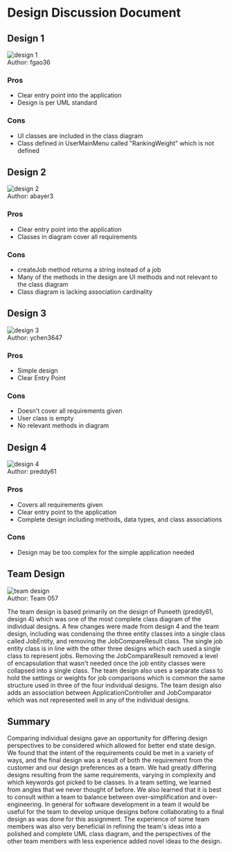 # Design Discussion Document

## Design 1
![design 1](./images/design1.png)</br>
Author: fgao36

### Pros
* Clear entry point into the application
* Design is per UML standard

### Cons
* UI classes are included in the class diagram
* Class defined in UserMainMenu called "RankingWeight" which is not defined

## Design 2
![design 2](./images/design2.png)</br>
Author: abayer3

### Pros
* Clear entry point into the application
* Classes in diagram cover all requirements

### Cons
* createJob method returns a string instead of a job
* Many of the methods in the design are UI methods and not relevant to the class diagram
* Class diagram is lacking association cardinality

## Design 3
![design 3](./images/design3.png)</br>
Author: ychen3647

### Pros
* Simple design
* Clear Entry Point

### Cons
* Doesn't cover all requirements given
* User class is empty
* No relevant methods in diagram

## Design 4
![design 4](./images/design4.png)</br>
Author: preddy61

### Pros
* Covers all requirements given
* Clear entry point to the application
* Complete design including methods, data types, and class associations

### Cons
* Design may be too complex for the simple application needed

## Team Design
![team design](./images/design-team.png)</br>
Author: Team 057

The team design is based primarily on the design of Puneeth (preddy61, design 4)
which was one of the most complete class diagram of the individual designs. A few
changes were made from design 4 and the team design, including was condensing the
three entity classes into a single class called JobEntity, and removing the 
JobCompareResult class. The single job entity class is in line with the other three
designs which each used a single class to represent jobs. Removing the JobCompareResult
removed a level of encapsulation that wasn't needed once the job entity classes were
collapsed into a single class. The team design also uses a separate class to hold the
settings or weights for job comparisons which is common the same structure used in
three of the four individual designs. The team design also adds an association between
ApplicationController and JobComparator which was not represented well in any of
the individual designs.

## Summary
Comparing individual designs gave an opportunity for differing design perspectives 
to be considered which allowed for better end state design. We found that the intent
of the requirements could be met in a variety of ways, and the final design was 
a result of both the requirement from the customer and our design preferences as a
team. We had greatly differing designs resulting from the same requirements, varying in 
complexity and which keywords got picked to be classes. In a team setting, we learned from
angles that we never thought of before. We also learned that it is best to consult
within a team to balance between over-simplification and over-engineering. 
In general for software development in a team it would be useful for the team 
to develop unique designs before collaborating to a final design as was done for this
assignment. The experience of some team members was also very beneficial in refining 
the team's ideas into a polished and complete UML class diagram, and the perspectives
of the other team members with less experience added novel ideas to the design.
